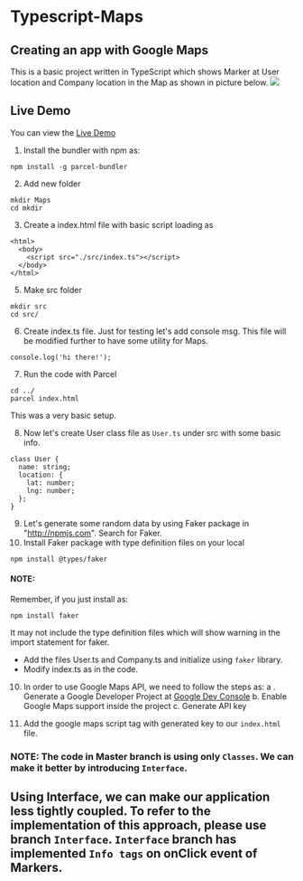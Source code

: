 # Typescript-Maps

## Creating an app with Google Maps

This is a basic project written in TypeScript which shows Marker at User location and Company location in the Map as shown in picture below.
![](https://i.imgur.com/e4DpYiz.png)

## Live Demo

You can view the [Live Demo](https://typescript-maps.netlify.com/)

1. Install the bundler with npm as:

```
npm install -g parcel-bundler
```

2. Add new folder

```
mkdir Maps
cd mkdir
```

3. Create a index.html file with basic script loading as

```
<html>
  <body>
    <script src="./src/index.ts"></script>
  </body>
</html>

```

5. Make src folder

```
mkdir src
cd src/
```

6. Create index.ts file. Just for testing let's add console msg. This file will be modified further to have some utility for Maps.

```
console.log('hi there!');
```

7. Run the code with Parcel

```
cd ../
parcel index.html
```

This was a very basic setup.

8. Now let's create User class file as `User.ts` under src with some basic info.

```
class User {
  name: string;
  location: {
    lat: number;
    lng: number;
  };
}
```

9. Let's generate some random data by using Faker package in "http://npmjs.com". Search for Faker.
10. Install Faker package with type definition files on your local

```
npm install @types/faker
```

#### NOTE:

Remember, if you just install as:

```
npm install faker
```

It may not include the type definition files which will show warning in the import statement for faker.

- Add the files User.ts and Company.ts and initialize using `faker` library.
- Modify index.ts as in the code.

10. In order to use Google Maps API, we need to follow the steps as:
    a . Generate a Google Developer Project at [Google Dev Console](https://console.developers.google.com/)
    b. Enable Google Maps support inside the project
    c. Generate API key

11. Add the google maps script tag with generated key to our `index.html` file.

### NOTE: The code in Master branch is using only `Classes`. We can make it better by introducing `Interface`.

## Using Interface, we can make our application less tightly coupled. To refer to the implementation of this approach, please use branch `Interface`. `Interface` branch has implemented `Info tags` on onClick event of Markers.
